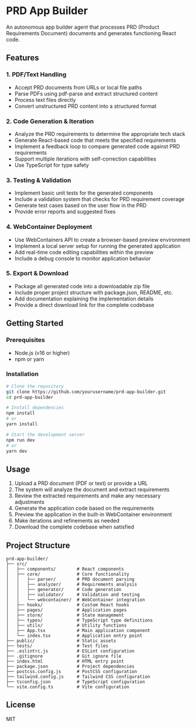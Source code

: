 # PRD App Builder

An autonomous app builder agent that processes PRD (Product Requirements Document) documents and generates functioning React code.

## Features

### 1. PDF/Text Handling
- Accept PRD documents from URLs or local file paths
- Parse PDFs using pdf-parse and extract structured content
- Process text files directly
- Convert unstructured PRD content into a structured format

### 2. Code Generation & Iteration
- Analyze the PRD requirements to determine the appropriate tech stack
- Generate React-based code that meets the specified requirements
- Implement a feedback loop to compare generated code against PRD requirements
- Support multiple iterations with self-correction capabilities
- Use TypeScript for type safety

### 3. Testing & Validation
- Implement basic unit tests for the generated components
- Include a validation system that checks for PRD requirement coverage
- Generate test cases based on the user flow in the PRD
- Provide error reports and suggested fixes

### 4. WebContainer Deployment
- Use WebContainers API to create a browser-based preview environment
- Implement a local server setup for running the generated application
- Add real-time code editing capabilities within the preview
- Include a debug console to monitor application behavior

### 5. Export & Download
- Package all generated code into a downloadable zip file
- Include proper project structure with package.json, README, etc.
- Add documentation explaining the implementation details
- Provide a direct download link for the complete codebase

## Getting Started

### Prerequisites
- Node.js (v16 or higher)
- npm or yarn

### Installation

```bash
# Clone the repository
git clone https://github.com/yourusername/prd-app-builder.git
cd prd-app-builder

# Install dependencies
npm install
# or
yarn install

# Start the development server
npm run dev
# or
yarn dev
```

## Usage

1. Upload a PRD document (PDF or text) or provide a URL
2. The system will analyze the document and extract requirements
3. Review the extracted requirements and make any necessary adjustments
4. Generate the application code based on the requirements
5. Preview the application in the built-in WebContainer environment
6. Make iterations and refinements as needed
7. Download the complete codebase when satisfied

## Project Structure

```
prd-app-builder/
├── src/
│   ├── components/        # React components
│   ├── core/              # Core functionality
│   │   ├── parser/        # PRD document parsing
│   │   ├── analyzer/      # Requirements analysis
│   │   ├── generator/     # Code generation
│   │   ├── validator/     # Validation and testing
│   │   └── webcontainer/  # WebContainer integration
│   ├── hooks/             # Custom React hooks
│   ├── pages/             # Application pages
│   ├── store/             # State management
│   ├── types/             # TypeScript type definitions
│   ├── utils/             # Utility functions
│   ├── App.tsx            # Main application component
│   └── index.tsx          # Application entry point
├── public/                # Static assets
├── tests/                 # Test files
├── .eslintrc.js           # ESLint configuration
├── .gitignore             # Git ignore file
├── index.html             # HTML entry point
├── package.json           # Project dependencies
├── postcss.config.js      # PostCSS configuration
├── tailwind.config.js     # Tailwind CSS configuration
├── tsconfig.json          # TypeScript configuration
└── vite.config.ts         # Vite configuration
```

## License

MIT 